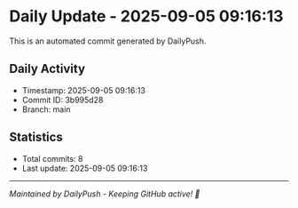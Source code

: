# Daily Update - 2025-09-05 09:16:13

This is an automated commit generated by DailyPush.

## Daily Activity
- Timestamp: 2025-09-05 09:16:13
- Commit ID: 3b995d28
- Branch: main

## Statistics
- Total commits: 8
- Last update: 2025-09-05 09:16:13

---
*Maintained by DailyPush - Keeping GitHub active! 🚀*
